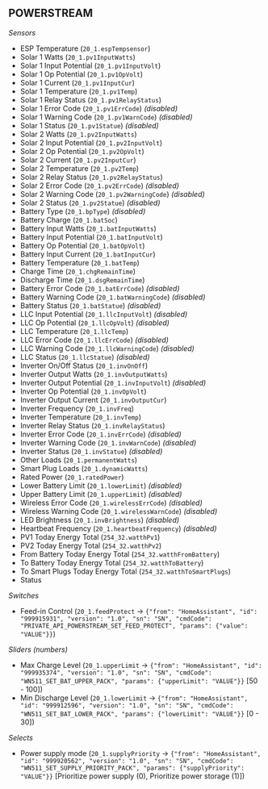 ## POWERSTREAM

*Sensors*
- ESP Temperature (`20_1.espTempsensor`)
- Solar 1 Watts (`20_1.pv1InputWatts`)
- Solar 1 Input Potential (`20_1.pv1InputVolt`)
- Solar 1 Op Potential (`20_1.pv1OpVolt`)
- Solar 1 Current (`20_1.pv1InputCur`)
- Solar 1 Temperature (`20_1.pv1Temp`)
- Solar 1 Relay Status (`20_1.pv1RelayStatus`)
- Solar 1 Error Code (`20_1.pv1ErrCode`)   _(disabled)_
- Solar 1 Warning Code (`20_1.pv1WarnCode`)   _(disabled)_
- Solar 1 Status (`20_1.pv1Statue`)   _(disabled)_
- Solar 2 Watts (`20_1.pv2InputWatts`)
- Solar 2 Input Potential (`20_1.pv2InputVolt`)
- Solar 2 Op Potential (`20_1.pv2OpVolt`)
- Solar 2 Current (`20_1.pv2InputCur`)
- Solar 2 Temperature (`20_1.pv2Temp`)
- Solar 2 Relay Status (`20_1.pv2RelayStatus`)
- Solar 2 Error Code (`20_1.pv2ErrCode`)   _(disabled)_
- Solar 2 Warning Code (`20_1.pv2WarningCode`)   _(disabled)_
- Solar 2 Status (`20_1.pv2Statue`)   _(disabled)_
- Battery Type (`20_1.bpType`)   _(disabled)_
- Battery Charge (`20_1.batSoc`)
- Battery Input Watts (`20_1.batInputWatts`)
- Battery Input Potential (`20_1.batInputVolt`)
- Battery Op Potential (`20_1.batOpVolt`)
- Battery Input Current (`20_1.batInputCur`)
- Battery Temperature (`20_1.batTemp`)
- Charge Time (`20_1.chgRemainTime`)
- Discharge Time (`20_1.dsgRemainTime`)
- Battery Error Code (`20_1.batErrCode`)   _(disabled)_
- Battery Warning Code (`20_1.batWarningCode`)   _(disabled)_
- Battery Status (`20_1.batStatue`)   _(disabled)_
- LLC Input Potential (`20_1.llcInputVolt`)   _(disabled)_
- LLC Op Potential (`20_1.llcOpVolt`)   _(disabled)_
- LLC Temperature (`20_1.llcTemp`)
- LLC Error Code (`20_1.llcErrCode`)   _(disabled)_
- LLC Warning Code (`20_1.llcWarningCode`)   _(disabled)_
- LLC Status (`20_1.llcStatue`)   _(disabled)_
- Inverter On/Off Status (`20_1.invOnOff`)
- Inverter Output Watts (`20_1.invOutputWatts`)
- Inverter Output Potential (`20_1.invInputVolt`)   _(disabled)_
- Inverter Op Potential (`20_1.invOpVolt`)
- Inverter Output Current (`20_1.invOutputCur`)
- Inverter Frequency (`20_1.invFreq`)
- Inverter Temperature (`20_1.invTemp`)
- Inverter Relay Status (`20_1.invRelayStatus`)
- Inverter Error Code (`20_1.invErrCode`)   _(disabled)_
- Inverter Warning Code (`20_1.invWarnCode`)   _(disabled)_
- Inverter Status (`20_1.invStatue`)   _(disabled)_
- Other Loads (`20_1.permanentWatts`)
- Smart Plug Loads (`20_1.dynamicWatts`)
- Rated Power (`20_1.ratedPower`)
- Lower Battery Limit (`20_1.lowerLimit`)   _(disabled)_
- Upper Battery Limit (`20_1.upperLimit`)   _(disabled)_
- Wireless Error Code (`20_1.wirelessErrCode`)   _(disabled)_
- Wireless Warning Code (`20_1.wirelessWarnCode`)   _(disabled)_
- LED Brightness (`20_1.invBrightness`)   _(disabled)_
- Heartbeat Frequency (`20_1.heartbeatFrequency`)   _(disabled)_
- PV1 Today Energy Total (`254_32.watthPv1`)
- PV2 Today Energy Total (`254_32.watthPv2`)
- From Battery Today Energy Total (`254_32.watthFromBattery`)
- To Battery Today Energy Total (`254_32.watthToBattery`)
- To Smart Plugs Today Energy Total (`254_32.watthToSmartPlugs`)
- Status

*Switches*
- Feed-in Control (`20_1.feedProtect` -> `{"from": "HomeAssistant", "id": "999915931", "version": "1.0", "sn": "SN", "cmdCode": "PRIVATE_API_POWERSTREAM_SET_FEED_PROTECT", "params": {"value": "VALUE"}}`)

*Sliders (numbers)*
- Max Charge Level (`20_1.upperLimit` -> `{"from": "HomeAssistant", "id": "999935374", "version": "1.0", "sn": "SN", "cmdCode": "WN511_SET_BAT_UPPER_PACK", "params": {"upperLimit": "VALUE"}}` [50 - 100])
- Min Discharge Level (`20_1.lowerLimit` -> `{"from": "HomeAssistant", "id": "999912596", "version": "1.0", "sn": "SN", "cmdCode": "WN511_SET_BAT_LOWER_PACK", "params": {"lowerLimit": "VALUE"}}` [0 - 30])

*Selects*
- Power supply mode (`20_1.supplyPriority` -> `{"from": "HomeAssistant", "id": "999920562", "version": "1.0", "sn": "SN", "cmdCode": "WN511_SET_SUPPLY_PRIORITY_PACK", "params": {"supplyPriority": "VALUE"}}` [Prioritize power supply (0), Prioritize power storage (1)])


